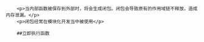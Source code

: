         <p>当内部函数被保存到外部时，将会生成闭包。闭包会导致原有的作用域链不释放，造成内存泄漏。</p>
        <p>闭包经常在模块化开发当中被使用</p>
        
        ##立即执行函数 
       
